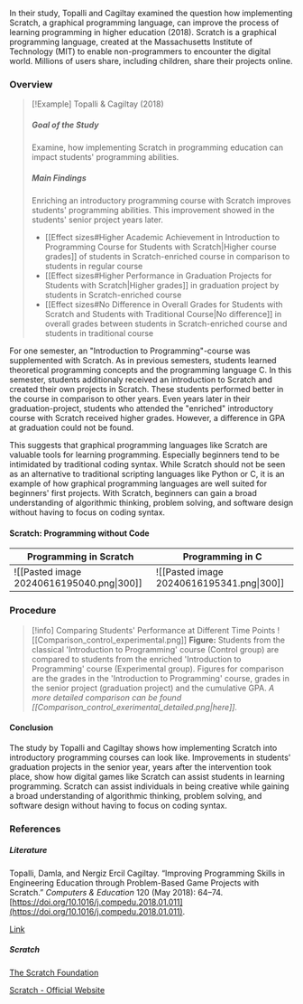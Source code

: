 
In their study, Topalli and Cagiltay examined the question how implementing Scratch, a graphical programming language, can improve the process of learning programming in higher education (2018). Scratch is a graphical programming language, created at the Massachusetts Institute of Technology (MIT) to enable non-programmers to encounter the digital world. Millions of users share, including children, share their projects online.

### Overview

>[!Example] Topalli & Cagiltay (2018)
> ##### Goal of the Study
> Examine, how implementing Scratch in programming education can impact students' programming abilities.
> ##### Main Findings
> Enriching an introductory programming course with Scratch improves students' programming abilities. This improvement showed in the students' senior project years later.
> - [[Effect sizes#Higher Academic Achievement in Introduction to Programming Course for Students with Scratch|Higher course grades]] of students in  Scratch-enriched course in comparison to students in regular course
> - [[Effect sizes#Higher Performance in Graduation Projects for Students with Scratch|Higher grades]] in graduation project by students in Scratch-enriched course
> - [[Effect sizes#No Difference in Overall Grades for Students with Scratch and Students with Traditional Course|No difference]] in overall grades between students in Scratch-enriched course and students in traditional course


For one semester, an "Introduction to Programming"-course was supplemented with Scratch. As in previous semesters, students learned theoretical programming concepts and the programming language C. In this semester, students additionaly received an introduction to Scratch and created their own projects in Scratch. These students performed better in the course in comparison to other years. Even years later in their graduation-project, students who attended the "enriched" introductory course with Scratch received higher grades. However, a difference in GPA at graduation could not be found.

This suggests that graphical programming languages like Scratch are valuable tools for learning programming. Especially beginners tend to be intimidated by traditional coding syntax. While Scratch should not be seen as an alternative to traditional scripting languages like Python or C, it is an example of how graphical programming languages are well suited for beginners' first projects. With Scratch, beginners can gain a broad understanding of algorithmic thinking, problem solving, and software design without having to focus on coding syntax.


#### Scratch: Programming without Code 

| Programming in Scratch                    | Programming in C                          |
| ----------------------------------------- | ----------------------------------------- |
| ![[Pasted image 20240616195040.png\|300]] | ![[Pasted image 20240616195341.png\|300]] |


### Procedure

>[!info] Comparing Students' Performance at Different Time Points
>![[Comparison_control_experimental.png]]
**Figure:** Students from the classical 'Introduction to Programming' course (Control group) are compared to students from the enriched 'Introduction to Programming' course (Experimental group). Figures for comparison are the grades in the 'Introduction to Programming' course, grades in the senior project (graduation project) and the cumulative GPA.
>*A more detailed comparison can be found [[Comparison_control_exerimental_detailed.png|here]].*

#### Conclusion

The study by Topalli and Cagiltay shows how implementing Scratch into introductory programming courses can look like. Improvements in students' graduation projects in the senior year, years after the intervention took place, show how digital games like Scratch can assist students in learning programming. Scratch can assist individuals in being creative while gaining a broad understanding of algorithmic thinking, problem solving, and software design without having to focus on coding syntax.


### References

##### Literature

Topalli, Damla, and Nergiz Ercil Cagiltay. “Improving Programming Skills in Engineering Education through Problem-Based Game Projects with Scratch.” _Computers & Education_ 120 (May 2018): 64–74. [https://doi.org/10.1016/j.compedu.2018.01.011](https://doi.org/10.1016/j.compedu.2018.01.011).

[Link](https://www.sciencedirect.com/science/article/abs/pii/S0360131518300113)

##### Scratch

[The Scratch Foundation](https://www.scratchfoundation.org)

[Scratch - Official Website](https://scratch.mit.edu)
